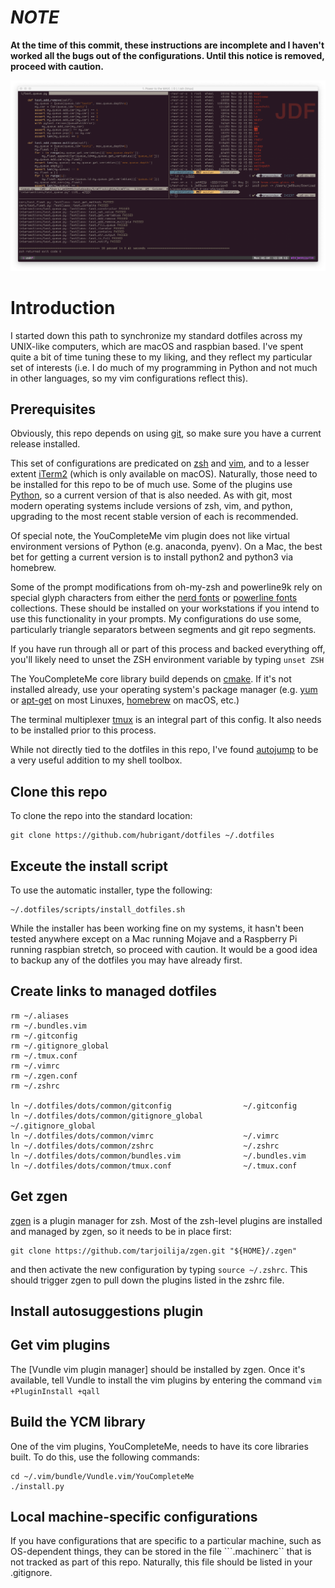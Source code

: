 # ***NOTE***
__At the time of this commit, these instructions are incomplete and I haven't worked all the bugs out of the configurations. Until this notice is removed, proceed with caution.__

![example screenshot](screenshot.png)

# Introduction
I started down this path to synchronize my standard dotfiles across my UNIX-like computers, which are macOS and raspbian based. I've spent quite a bit of time tuning these to my liking, and they reflect my particular set of interests (i.e. I do much of my programming in Python and not much in other languages, so my vim configurations reflect this).

## Prerequisites
Obviously, this repo depends on using [git](https://git-scm.com/), so make sure you have a current release installed.

This set of configurations are predicated on [zsh](https://www.zsh.org/) and [vim](https://www.vim.org/), and to a lesser extent [iTerm2](https://iterm2.com/) (which is only available on macOS). Naturally, those need to be installed for this repo to be of much use. Some of the plugins use [Python](https://www.python.org/), so a current version of that is also needed. As with git, most modern operating systems include versions of zsh, vim, and python, upgrading to the most recent stable version of each is recommended.

Of special note, the YouCompleteMe vim plugin does not like virtual environment versions of Python (e.g. anaconda, pyenv). On a Mac, the best bet for getting a current version is to install python2 and python3 via homebrew.

Some of the prompt modifications from oh-my-zsh and powerline9k rely on special glyph characters from either the [nerd fonts](https://nerdfonts.com/) or [powerline fonts](https://github.com/powerline/fonts) collections. These should be installed on your workstations if you intend to use this functionality in your prompts. My configurations do use some, particularly triangle separators between segments and git repo segments.

If you have run through all or part of this process and backed everything off, you'll likely need to unset the ZSH environment variable by typing ```unset ZSH```

The YouCompleteMe core library build depends on [cmake](https://cmake.org/). If it's not installed already, use your operating system's package manager (e.g. [yum](http://yum.baseurl.org/) or [apt-get](https://wiki.debian.org/Apt) on most Linuxes, [homebrew](https://brew.sh/) on macOS, etc.)

The terminal multiplexer [tmux](https://github.com/tmux/tmux/wiki) is an integral part of this config. It also needs to be installed prior to this process.

While not directly tied to the dotfiles in this repo, I've found [autojump](https://github.com/wting/autojump) to be a very useful addition to my shell toolbox.

## Clone this repo
To clone the repo into the standard location:

```
git clone https://github.com/hubrigant/dotfiles ~/.dotfiles
```

## Exceute the install script
To use the automatic installer, type the following:

```
~/.dotfiles/scripts/install_dotfiles.sh
```

While the installer has been working fine on my systems, it hasn't been tested anywhere except on a Mac running Mojave and a Raspberry Pi running raspbian stretch, so proceed with caution. It would be a good idea to backup any of the dotfiles you may have already first.

## Create links to managed dotfiles
```
rm ~/.aliases
rm ~/.bundles.vim
rm ~/.gitconfig
rm ~/.gitignore_global
rm ~/.tmux.conf
rm ~/.vimrc
rm ~/.zgen.conf
rm ~/.zshrc

ln ~/.dotfiles/dots/common/gitconfig                ~/.gitconfig
ln ~/.dotfiles/dots/common/gitignore_global         ~/.gitignore_global
ln ~/.dotfiles/dots/common/vimrc                    ~/.vimrc
ln ~/.dotfiles/dots/common/zshrc                    ~/.zshrc
ln ~/.dotfiles/dots/common/bundles.vim              ~/.bundles.vim
ln ~/.dotfiles/dots/common/tmux.conf                ~/.tmux.conf
```

## Get zgen
[zgen](https://github.com/tarjoilija/zgen) is a plugin manager for zsh. Most of the zsh-level plugins are installed and managed by zgen, so it needs to be in place first:

```
git clone https://github.com/tarjoilija/zgen.git "${HOME}/.zgen"
```

and then activate the new configuration by typing ```source ~/.zshrc```. This should trigger zgen to pull down the plugins listed in the zshrc file.

## Install autosuggestions plugin
<TODO>

## Get vim plugins
The [Vundle vim plugin manager] should be installed by zgen. Once it's available, tell Vundle to install the vim plugins by entering the command ```vim +PluginInstall +qall```

## Build the YCM library
One of the vim plugins, YouCompleteMe, needs to have its core libraries built. To do this, use the following commands:

```
cd ~/.vim/bundle/Vundle.vim/YouCompleteMe
./install.py
```

## Local machine-specific configurations
If you have configurations that are specific to a particular machine, such as OS-dependent things, they can be stored in the file ```.machinerc`` that is not tracked as part of this repo. Naturally, this file should be listed in your .gitignore.
